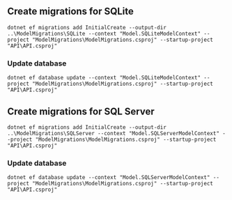 ## Create migrations for SQLite

```
dotnet ef migrations add InitialCreate --output-dir ..\ModelMigrations\SQLite --context "Model.SQLiteModelContext" --project "ModelMigrations\ModelMigrations.csproj" --startup-project "API\API.csproj"
```

### Update database

```
dotnet ef database update --context "Model.SQLiteModelContext" --project "ModelMigrations\ModelMigrations.csproj" --startup-project "API\API.csproj"
```

## Create migrations for SQL Server

```
dotnet ef migrations add InitialCreate --output-dir ..\ModelMigrations\SQLServer --context "Model.SQLServerModelContext" --project "ModelMigrations\ModelMigrations.csproj" --startup-project "API\API.csproj"
```

### Update database

```
dotnet ef database update --context "Model.SQLServerModelContext" --project "ModelMigrations\ModelMigrations.csproj" --startup-project "API\API.csproj"
```
